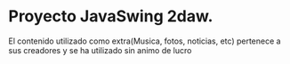 # Proyecto JavaSwing 2daw.

El contenido utilizado como extra(Musica, fotos, noticias, etc) pertenece a sus creadores y se ha utilizado sin animo de lucro
